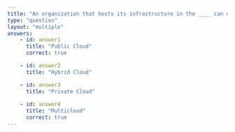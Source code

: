 ```yaml
---
title: "An organization that hosts its infrastructure in the ____ can decommission its private data center"
type: "question"
layout: "multiple"
answers:
    - id: answer1
      title: "Public Cloud"
      correct: true

    - id: answer2
      title: "Hybrid Cloud"

    - id: answer3
      title: "Private Cloud"
      
    - id: answer4
      title: "Multicloud"
      correct: true
---
```

